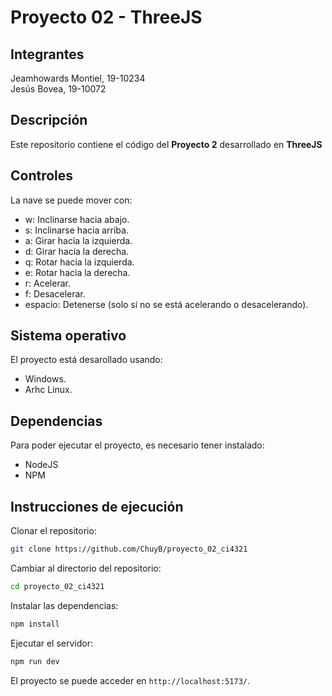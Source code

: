 # Proyecto 02 - ThreeJS
## Integrantes
Jeamhowards Montiel, 19-10234  
Jesús Bovea, 19-10072

## Descripción
Este repositorio contiene el código del **Proyecto 2** desarrollado en **ThreeJS**

## Controles
La nave se puede mover con:
- w: Inclinarse hacia abajo.
- s: Inclinarse hacia arriba.
- a: Girar hacia la izquierda.
- d: Girar hacia la derecha.
- q: Rotar hacia la izquierda.
- e: Rotar hacia la derecha.
- r: Acelerar.
- f: Desacelerar.
- espacio: Detenerse (solo si no se está acelerando o desacelerando).

## Sistema operativo
El proyecto está desarollado usando:
- Windows.
- Arhc Linux.

## Dependencias
Para poder ejecutar el proyecto, es necesario tener instalado:
- NodeJS
- NPM

## Instrucciones de ejecución
Clonar el repositorio:

```sh
git clone https://github.com/ChuyB/proyecto_02_ci4321
```

Cambiar al directorio del repositorio:

```sh
cd proyecto_02_ci4321
```

Instalar las dependencias:

```sh
npm install
```

Ejecutar el servidor:

```sh
npm run dev
```

El proyecto se puede acceder en `http://localhost:5173/`.